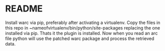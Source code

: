# README #

Install warc via pip, preferably after activating a virtualenv.
Copy the files in this repo in ~nameofvirtualenv/bin/python/site-packages replacing the one installed via pip.
Thats it the plugin is installed. 
Now when you read an arc file python will use the patched warc package and process the retrieved data.
